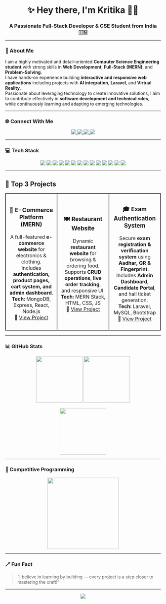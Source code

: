 <!-- Profile README for Kritika -->

<h1 align="center">✨ Hey there, I'm Kritika 👩‍💻</h1>
<h3 align="center">A Passionate Full-Stack Developer & CSE Student from India 🇮🇳</h3>

---

### 💫 About Me
I am a highly motivated and detail-oriented **Computer Science Engineering student** with strong skills in **Web Development**, **Full-Stack (MERN)**, and **Problem-Solving**.  
I have hands-on experience building **interactive and responsive web applications** including projects with **AI integration**, **Laravel**, and **Virtual Reality**.  
Passionate about leveraging technology to create innovative solutions, I aim to contribute effectively in **software development and technical roles**, while continuously learning and adapting to emerging technologies.

---

### 🌐 Connect With Me
<p align="center">
  <a href="https://linkedin.com/in/Kritika" target="_blank">
    <img src="https://img.shields.io/badge/LinkedIn-%230077B5.svg?style=for-the-badge&logo=linkedin&logoColor=white" />
  </a>
  <a href="mailto:kritika2446@gmail.com">
    <img src="https://img.shields.io/badge/Email-D14836?style=for-the-badge&logo=gmail&logoColor=white" />
  </a>
  <a href="https://auth.geeksforgeeks.org/user/kritika2446" target="_blank">
    <img src="https://img.shields.io/badge/GeeksforGeeks-2F8D46?style=for-the-badge&logo=geeksforgeeks&logoColor=white" />
  </a>
  <a href="https://leetcode.com/kritika2446" target="_blank">
    <img src="https://img.shields.io/badge/LeetCode-%23FFA116.svg?style=for-the-badge&logo=LeetCode&logoColor=black" />
  </a>
</p>

---

### 💻 Tech Stack
<p align="center">
  <img src="https://img.shields.io/badge/C++-%2300599C.svg?style=for-the-badge&logo=cplusplus&logoColor=white"/>
  <img src="https://img.shields.io/badge/Java-%23ED8B00.svg?style=for-the-badge&logo=java&logoColor=white"/>
  <img src="https://img.shields.io/badge/JavaScript-%23F7DF1E.svg?style=for-the-badge&logo=javascript&logoColor=black"/>
  <img src="https://img.shields.io/badge/React-%2320232a.svg?style=for-the-badge&logo=react&logoColor=%2361DAFB"/>
  <img src="https://img.shields.io/badge/Angular-%23DD0031.svg?style=for-the-badge&logo=angular&logoColor=white"/>
  <img src="https://img.shields.io/badge/Node.js-6DA55F?style=for-the-badge&logo=node.js&logoColor=white"/>
  <img src="https://img.shields.io/badge/Express.js-%23404d59.svg?style=for-the-badge&logo=express&logoColor=%2361DAFB"/>
  <img src="https://img.shields.io/badge/MongoDB-%234ea94b.svg?style=for-the-badge&logo=mongodb&logoColor=white"/>
  <img src="https://img.shields.io/badge/MySQL-%2300f.svg?style=for-the-badge&logo=mysql&logoColor=white"/>
  <img src="https://img.shields.io/badge/Laravel-%23FF2D20.svg?style=for-the-badge&logo=laravel&logoColor=white"/>
  <img src="https://img.shields.io/badge/Django-%23092E20.svg?style=for-the-badge&logo=django&logoColor=white"/>
  <img src="https://img.shields.io/badge/HTML5-%23E34F26.svg?style=for-the-badge&logo=html5&logoColor=white"/>
  <img src="https://img.shields.io/badge/CSS3-%231572B6.svg?style=for-the-badge&logo=css3&logoColor=white"/>
  <img src="https://img.shields.io/badge/Figma-%23F24E1E.svg?style=for-the-badge&logo=figma&logoColor=white"/>
</p>

---

## 🚀 Top 3 Projects
<p align="center">

<table>
<tr>
<td align="center" width="33%" style="border: 2px solid #333; border-radius: 10px; padding: 10px;">
  
### 🛒 E-Commerce Platform (MERN)
A full-featured **e-commerce website** for electronics & clothing.  
Includes **authentication, product pages, cart system, and admin dashboard**.  
**Tech:** MongoDB, Express, React, Node.js  
🔗 [View Project](https://github.com/Kritika-123/ecommerce-mern)
</td>

<td align="center" width="33%" style="border: 2px solid #333; border-radius: 10px; padding: 10px;">

### 🍽️ Restaurant Website
Dynamic **restaurant website** for browsing & ordering food.  
Supports **CRUD operations**, **live order tracking**, and responsive UI.  
**Tech:** MERN Stack, HTML, CSS, JS  
🔗 [View Project](https://github.com/Kritika-123/restaurant-website)
</td>

<td align="center" width="33%" style="border: 2px solid #333; border-radius: 10px; padding: 10px;">

### 🎓 Exam Authentication System
Secure **exam registration & verification system** using **Aadhar, QR & Fingerprint**.  
Includes **Admin Dashboard**, **Candidate Portal**, and hall ticket generation.  
**Tech:** Laravel, MySQL, Bootstrap  
🔗 [View Project](https://github.com/Kritika-123/exam-auth)
</td>
</tr>
</table>

</p>

---

### 📊 GitHub Stats
<p align="center">
  <img src="https://github-readme-stats.vercel.app/api?username=Kritika-123&theme=radical&hide_border=false&include_all_commits=true&count_private=true" height="150px" />
  <img src="https://streak-stats.demolab.com?user=Kritika-123&theme=radical&hide_border=false" height="150px" />
</p>

<p align="center">
  <img src="https://github-readme-stats.vercel.app/api/top-langs/?username=Kritika-123&theme=radical&hide_border=false&layout=compact" height="150px" />
</p>

---

### 🧩 Competitive Programming
<p align="center">
  <img src="https://leetcard.jacoblin.cool/kritika2446?theme=dark&font=Karma&ext=heatmap" height="230px" />
</p>

---

### 🪄 Fun Fact
> “I believe in learning by building — every project is a step closer to mastering the craft!”

---

<p align="center">
  <img src="https://visitcount.itsvg.in/api?id=Kritika-123&icon=2&color=6" />
</p>

<!-- Proudly created using GPRM ( https://gprm.itsvg.in ) -->
